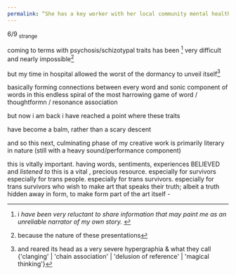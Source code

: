 ```yaml
---
permalink: “She has a key worker with her local community mental health team. Last February and April, she was diagnosed with ADHD and autism, respectively.”
---
```


6/9
<sub>strange</sub>


coming to terms with psychosis/schizotypal traits has been [^un]
very difficult and nearly impossible[^bc] 

but my time in hospital allowed the worst of the dormancy to unveil itself[^rear]



basically forming connections between every word and sonic component of words
in this endless spiral of the most harrowing game of word / thoughtformn / resonance association


but now i am back i have reached a point where these traits

have become a balm, rather than a scary descent 

and so this next, culminating phase of my creative work is primarily literary in nature
(still with a heavy sound/performance component)

  


this is vitally important. having words, sentiments, experiences BELIEVED and *listened to* 
this is a vital , precious resource. especially for survivors 
especially for trans people. 
especially for trans survivors.
especially for trans survivors who wish to make art that speaks their truth; 
albeit a truth hidden away in form, 
to make form part of the art itself - 
  

[^bc]: because the nature of these presentations[^m]
[^m]:means the recognition of their emergence [^d]
[^d]:can oftentimes be as elusive[^f]  
[^f]:as the recall[^r]
[^r]:of a dream 
[^med]: they plural. the medical clergy, that is[^d]
[^un]: i *have been very reluctant to share information that may paint me as an unreliable narrator of my own story.* [^bc][^other]
[^other]:with regard to {myself | others}
[^rear]: and reared its head as a very severe hypergraphia & what they[^med] call {'clanging' | 'chain association' | 'delusion of reference' | 'magical thinking'}